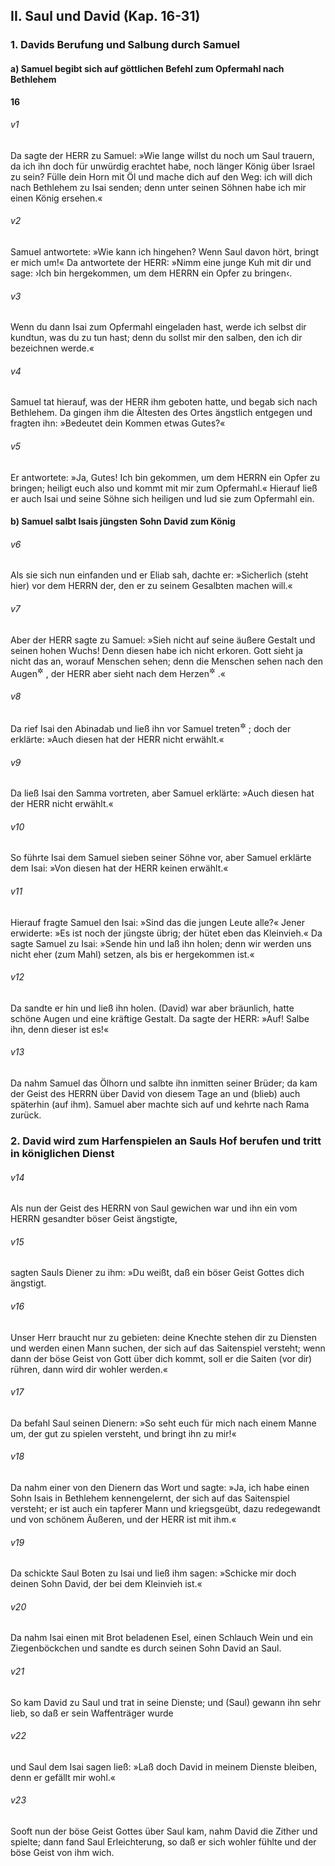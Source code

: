 ## II. Saul und David (Kap. 16-31)

### 1. Davids Berufung und Salbung durch Samuel

#### a) Samuel begibt sich auf göttlichen Befehl zum Opfermahl nach Bethlehem

__16__

###### v1
Da sagte der HERR zu Samuel: »Wie lange willst du noch um Saul trauern, da ich ihn doch für unwürdig erachtet habe, noch länger König über Israel zu sein? Fülle dein Horn mit Öl und mache dich auf den Weg: ich will dich nach Bethlehem zu Isai senden; denn unter seinen Söhnen habe ich mir einen König ersehen.«

###### v2
Samuel antwortete: »Wie kann ich hingehen? Wenn Saul davon hört, bringt er mich um!« Da antwortete der HERR: »Nimm eine junge Kuh mit dir und sage: ›Ich bin hergekommen, um dem HERRN ein Opfer zu bringen‹.

###### v3
Wenn du dann Isai zum Opfermahl eingeladen hast, werde ich selbst dir kundtun, was du zu tun hast; denn du sollst mir den salben, den ich dir bezeichnen werde.«


###### v4
Samuel tat hierauf, was der HERR ihm geboten hatte, und begab sich nach Bethlehem. Da gingen ihm die Ältesten des Ortes ängstlich entgegen und fragten ihn: »Bedeutet dein Kommen etwas Gutes?«

###### v5
Er antwortete: »Ja, Gutes! Ich bin gekommen, um dem HERRN ein Opfer zu bringen; heiligt euch also und kommt mit mir zum Opfermahl.« Hierauf ließ er auch Isai und seine Söhne sich heiligen und lud sie zum Opfermahl ein.

#### b) Samuel salbt Isais jüngsten Sohn David zum König


###### v6
Als sie sich nun einfanden und er Eliab sah, dachte er: »Sicherlich (steht hier) vor dem HERRN der, den er zu seinem Gesalbten machen will.«

###### v7
Aber der HERR sagte zu Samuel: »Sieh nicht auf seine äußere Gestalt und seinen hohen Wuchs! Denn diesen habe ich nicht erkoren. Gott sieht ja nicht das an, worauf Menschen sehen; denn die Menschen sehen nach den Augen<sup title="oder: in die Augen = auf das Äußere">&#x2732;</sup>
, der HERR aber sieht nach dem Herzen<sup title="oder: ins Herz">&#x2732;</sup>
.«

###### v8
Da rief Isai den Abinadab und ließ ihn vor Samuel treten<sup title="oder: vorübergehen">&#x2732;</sup>
; doch der erklärte: »Auch diesen hat der HERR nicht erwählt.«

###### v9
Da ließ Isai den Samma vortreten, aber Samuel erklärte: »Auch diesen hat der HERR nicht erwählt.«

###### v10
So führte Isai dem Samuel sieben seiner Söhne vor, aber Samuel erklärte dem Isai: »Von diesen hat der HERR keinen erwählt.«

###### v11
Hierauf fragte Samuel den Isai: »Sind das die jungen Leute alle?« Jener erwiderte: »Es ist noch der jüngste übrig; der hütet eben das Kleinvieh.« Da sagte Samuel zu Isai: »Sende hin und laß ihn holen; denn wir werden uns nicht eher (zum Mahl) setzen, als bis er hergekommen ist.«

###### v12
Da sandte er hin und ließ ihn holen. (David) war aber bräunlich, hatte schöne Augen und eine kräftige Gestalt. Da sagte der HERR: »Auf! Salbe ihn, denn dieser ist es!«

###### v13
Da nahm Samuel das Ölhorn und salbte ihn inmitten seiner Brüder; da kam der Geist des HERRN über David von diesem Tage an und (blieb) auch späterhin (auf ihm). Samuel aber machte sich auf und kehrte nach Rama zurück.

### 2. David wird zum Harfenspielen an Sauls Hof berufen und tritt in königlichen Dienst


###### v14
Als nun der Geist des HERRN von Saul gewichen war und ihn ein vom HERRN gesandter böser Geist ängstigte,

###### v15
sagten Sauls Diener zu ihm: »Du weißt, daß ein böser Geist Gottes dich ängstigt.

###### v16
Unser Herr braucht nur zu gebieten: deine Knechte stehen dir zu Diensten und werden einen Mann suchen, der sich auf das Saitenspiel versteht; wenn dann der böse Geist von Gott über dich kommt, soll er die Saiten (vor dir) rühren, dann wird dir wohler werden.«

###### v17
Da befahl Saul seinen Dienern: »So seht euch für mich nach einem Manne um, der gut zu spielen versteht, und bringt ihn zu mir!«

###### v18
Da nahm einer von den Dienern das Wort und sagte: »Ja, ich habe einen Sohn Isais in Bethlehem kennengelernt, der sich auf das Saitenspiel versteht; er ist auch ein tapferer Mann und kriegsgeübt, dazu redegewandt und von schönem Äußeren, und der HERR ist mit ihm.«

###### v19
Da schickte Saul Boten zu Isai und ließ ihm sagen: »Schicke mir doch deinen Sohn David, der bei dem Kleinvieh ist.«

###### v20
Da nahm Isai einen mit Brot beladenen Esel, einen Schlauch Wein und ein Ziegenböckchen und sandte es durch seinen Sohn David an Saul.

###### v21
So kam David zu Saul und trat in seine Dienste; und (Saul) gewann ihn sehr lieb, so daß er sein Waffenträger wurde

###### v22
und Saul dem Isai sagen ließ: »Laß doch David in meinem Dienste bleiben, denn er gefällt mir wohl.«

###### v23
Sooft nun der böse Geist Gottes über Saul kam, nahm David die Zither und spielte; dann fand Saul Erleichterung, so daß er sich wohler fühlte und der böse Geist von ihm wich.